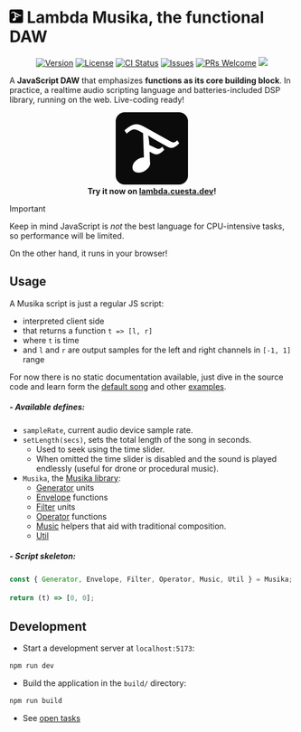 <a id="lambda-musika-the-functional-daw"></a>

<h1><a href="https://lambda.cuesta.dev"><img src="./public/favicon.svg" width="24" height="24" /></a> Lambda Musika, the functional DAW</h1>

<p align="center">
  <a href="#lambda-musika-the-functional-daw">
    <img src="https://img.shields.io/github/package-json/v/alvaro-cuesta/lambda-musika" alt="Version" /></a>
  <a href="./LICENSE">
    <img src="https://img.shields.io/github/license/alvaro-cuesta/lambda-musika" alt="License" /></a>
  <a href="https://github.com/alvaro-cuesta/lambda-musika/actions/workflows/ci.yml">
    <img src="https://github.com/alvaro-cuesta/lambda-musika/actions/workflows/ci.yml/badge.svg" alt="CI Status" /></a>
  <a href="https://github.com/alvaro-cuesta/lambda-musika/issues">
    <img src="https://img.shields.io/github/issues/alvaro-cuesta/lambda-musika" alt="Issues" /></a>
  <a href="#development">
    <img src="https://img.shields.io/badge/PRs-welcome-brightgreen.svg" alt="PRs Welcome" /></a>
  <a href="https://pr.new/alvaro-cuesta/lambda-musika" alt="Start new PR in StackBlitz Codeflow">
    <img src="https://developer.stackblitz.com/img/start_pr_small.svg" /></a>
</p>

A **JavaScript DAW** that emphasizes **functions as its core building block**. In practice, a realtime audio scripting language and batteries-included DSP library, running on the web. Live-coding ready!

<p align="center">
  <a href="https://lambda.cuesta.dev"><img src="./public/favicon.svg" alt="Lambda Musika" width="128" height="128" /></a>
  <br />
  <b>Try it now on <a href="https://lambda.cuesta.dev">lambda.cuesta.dev</a>!</b>
</p>

> [!IMPORTANT]
> Keep in mind JavaScript is _not_ the best language for CPU-intensive tasks, so performance will be limited.
>
> On the other hand, it runs in your browser!

## Usage

A Musika script is just a regular JS script:

- interpreted client side
- that returns a function `t => [l, r]`
- where `t` is time
- and `l` and `r` are output samples for the left and right channels in `[-1, 1]`
  range

For now there is no static documentation available, just dive in the source code
and learn form the [default song](examples/default.js) and other [examples](examples/).

##### - Available defines:

- `sampleRate`, current audio device sample rate.
- `setLength(secs)`, sets the total length of the song in seconds.
  - Used to seek using the time slider.
  - When omitted the time slider is disabled and the sound is played endlessly
    (useful for drone or procedural music).
- `Musika`, the [Musika library](lib/Musika/):
  - [Generator](lib/Musika/Generator.js) units
  - [Envelope](lib/Musika/Generator.js) functions
  - [Filter](lib/Musika/Filter/index.js) units
  - [Operator](lib/Musika/Operator.js) functions
  - [Music](lib/Musika/Music.js) helpers that aid with traditional composition.
  - [Util](lib/Musika/Util.js)

##### - Script skeleton:

```js
const { Generator, Envelope, Filter, Operator, Music, Util } = Musika;

return (t) => [0, 0];
```

## Development

- Start a development server at `localhost:5173`:

```sh
npm run dev
```

- Build the application in the `build/` directory:

```sh
npm run build
```

- See [open tasks](TODO.md)
